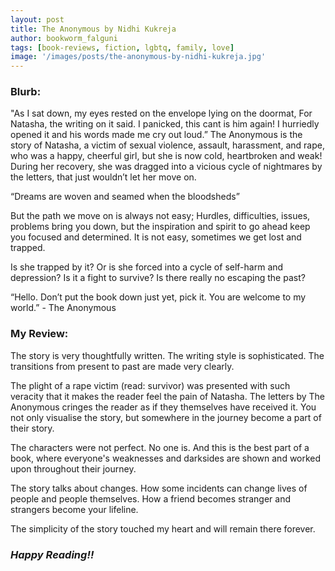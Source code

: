 ```yaml
---
layout: post
title: The Anonymous by Nidhi Kukreja
author: bookworm_falguni
tags: [book-reviews, fiction, lgbtq, family, love]
image: '/images/posts/the-anonymous-by-nidhi-kukreja.jpg'
---
```

### **Blurb:**
"As I sat down, my eyes rested on the envelope lying on the doormat, For Natasha, the writing on it said. I panicked, this cant is him again! I hurriedly opened it and his words made me cry out loud.” 
The Anonymous is the story of Natasha, a victim of sexual violence, assault, harassment, and rape, who was a happy, cheerful girl, but she is now cold, heartbroken and weak! During her recovery, she was dragged into a vicious cycle of nightmares by the letters, that just wouldn’t let her move on. 

“Dreams are woven and seamed when the bloodsheds” 

But the path we move on is always not easy; Hurdles, difficulties, issues, problems bring you down, but the inspiration and spirit to go ahead keep you focused and determined. It is not easy, sometimes we get lost and trapped. 

Is she trapped by it? Or is she forced into a cycle of self-harm and depression? Is it a fight to survive? Is there really no escaping the past? 

“Hello. Don’t put the book down just yet, pick it. You are welcome to my world.” - The Anonymous 

### **My Review:**
The story is very thoughtfully written. The writing style is sophisticated. The transitions from present to past are made very clearly.

The plight of a rape victim (read: survivor) was presented with such veracity that it makes the reader feel the pain of Natasha. 
The letters by The Anonymous cringes the reader as if they themselves have received it. You not only visualise the story, but somewhere in the journey become a part of their story. 

The characters were not perfect. No one is. And this is the best part of a book, where everyone's weaknesses and darksides are shown and worked upon throughout their journey.

The story talks about changes. How some incidents can change lives of people and people themselves. How a friend becomes stranger and strangers become your lifeline.

The simplicity of the story touched my heart and will remain there forever. 


### ***Happy Reading!!***
